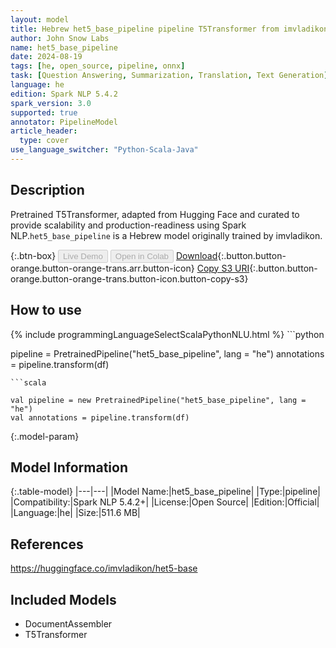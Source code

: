 ```yaml
---
layout: model
title: Hebrew het5_base_pipeline pipeline T5Transformer from imvladikon
author: John Snow Labs
name: het5_base_pipeline
date: 2024-08-19
tags: [he, open_source, pipeline, onnx]
task: [Question Answering, Summarization, Translation, Text Generation]
language: he
edition: Spark NLP 5.4.2
spark_version: 3.0
supported: true
annotator: PipelineModel
article_header:
  type: cover
use_language_switcher: "Python-Scala-Java"
---
```


## Description

Pretrained T5Transformer, adapted from Hugging Face and curated to provide scalability and production-readiness using Spark NLP.`het5_base_pipeline` is a Hebrew model originally trained by imvladikon.

{:.btn-box}
<button class="button button-orange" disabled>Live Demo</button>
<button class="button button-orange" disabled>Open in Colab</button>
[Download](https://s3.amazonaws.com/auxdata.johnsnowlabs.com/public/models/het5_base_pipeline_he_5.4.2_3.0_1724037064457.zip){:.button.button-orange.button-orange-trans.arr.button-icon}
[Copy S3 URI](s3://auxdata.johnsnowlabs.com/public/models/het5_base_pipeline_he_5.4.2_3.0_1724037064457.zip){:.button.button-orange.button-orange-trans.button-icon.button-copy-s3}

## How to use



<div class="tabs-box" markdown="1">
{% include programmingLanguageSelectScalaPythonNLU.html %}
```python

pipeline = PretrainedPipeline("het5_base_pipeline", lang = "he")
annotations =  pipeline.transform(df)   

```
```scala

val pipeline = new PretrainedPipeline("het5_base_pipeline", lang = "he")
val annotations = pipeline.transform(df)

```
</div>

{:.model-param}
## Model Information

{:.table-model}
|---|---|
|Model Name:|het5_base_pipeline|
|Type:|pipeline|
|Compatibility:|Spark NLP 5.4.2+|
|License:|Open Source|
|Edition:|Official|
|Language:|he|
|Size:|511.6 MB|

## References

https://huggingface.co/imvladikon/het5-base

## Included Models

- DocumentAssembler
- T5Transformer